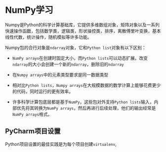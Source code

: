 # NumPy学习

Numpy是Python的科学计算基础库，它提供多维数组对象，矩阵对象以及一系列快速操作函数，包括数学类，逻辑类，形状操控类，排序，离散傅里叶变换，基本线性代数，统计操作，随机模拟等许多功能。

Numpy包的合行对象是`ndarray`对象，它和`Python list`对象有以下区别：

* `NumPy arrays`在创建时固定大小，而`Python lists`可以动态扩展。改变`ndarray`的大小会创建一个新的`ndarray`，删除旧的`ndarray`

* 在`Numpy arrays`中的元素类型要求是同一数据类型

* 相对比`Python lists`，`Numpy arrays`在大规模数据的数学计算上能够花费更少的代码，同时运行的更有效率。

* 许多科学计算包底层都是基于`NumPy`，这些包对外支持`Python lists`输入，内部优先将其转换为`NumPy arrays`，然后再进行后续处理，他们的输出经常是`NumPy arrays`格式。


## PyCharm项目设置 ##

Python项目设置的最佳实践是为每个项目创建`virtualenv`,
